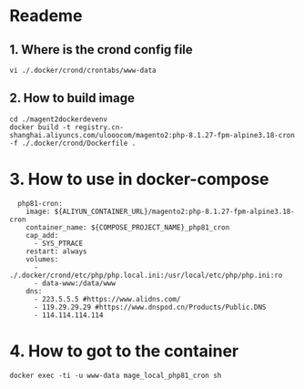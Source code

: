 # Reademe

## 1. Where is the crond config file
```apacheconf
vi ./.docker/crond/crontabs/www-data
```

## 2. How to build image
```apacheconf
cd ./magent2dockerdevenv
docker build -t registry.cn-shanghai.aliyuncs.com/ulooocom/magento2:php-8.1.27-fpm-alpine3.18-cron -f ./.docker/crond/Dockerfile .
```


# 3. How to use in docker-compose
```apacheconf
  php81-cron:
    image: ${ALIYUN_CONTAINER_URL}/magento2:php-8.1.27-fpm-alpine3.18-cron
    container_name: ${COMPOSE_PROJECT_NAME}_php81_cron
    cap_add:
      - SYS_PTRACE
    restart: always
    volumes:
      - ./.docker/crond/etc/php/php.local.ini:/usr/local/etc/php/php.ini:ro
      - data-www:/data/www
    dns:
      - 223.5.5.5 #https://www.alidns.com/
      - 119.29.29.29 #https://www.dnspod.cn/Products/Public.DNS
      - 114.114.114.114
```

# 4. How to got to the container
```apacheconf
docker exec -ti -u www-data mage_local_php81_cron sh
```
